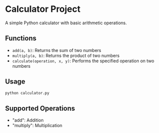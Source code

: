 # Calculator Project

A simple Python calculator with basic arithmetic operations.

## Functions

- `add(a, b)`: Returns the sum of two numbers
- `multiply(a, b)`: Returns the product of two numbers  
- `calculate(operation, x, y)`: Performs the specified operation on two numbers

## Usage

```python
python calculator.py
```

## Supported Operations

- "add": Addition
- "multiply": Multiplication
